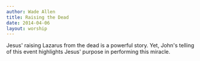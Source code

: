 ```yaml
---
author: Wade Allen
title: Raising the Dead
date: 2014-04-06
layout: worship
---
```


Jesus' raising Lazarus from the dead is a powerful story. Yet, John's telling of this event highlights Jesus' purpose in performing this miracle. 
